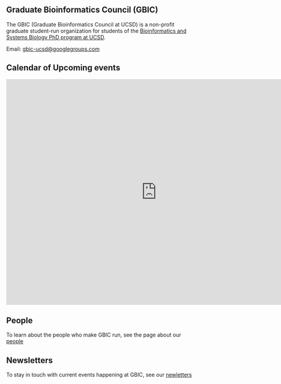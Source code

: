 ## Graduate Bioinformatics Council (GBIC)

The GBIC (Graduate Bioinformatics Council at UCSD) is a non-profit graduate student-run organization for students of the [Bioinformatics and Systems Biology PhD program at UCSD](https://bioinformatics.ucsd.edu/).

Email: [gbic-ucsd@googlegroups.com](mailto:gbic-ucsd@googlegroups.com)

## Calendar of Upcoming events
<iframe src="https://calendar.google.com/calendar/embed?src=nfoa240fqk90jajs689ibo2u7o%40group.calendar.google.com&ctz=America%2FChicago" style="border: 0" width="800" height="600" frameborder="0" scrolling="no"></iframe>

## People
To learn about the people who make GBIC run, see the page about our [people](people.md)

## Newsletters
To stay in touch with current events happening at GBIC, see our [newletters](newsletter.md)
